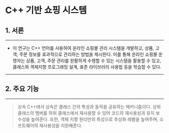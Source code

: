 # C++ 기반 쇼핑 시스템
## 1. 서론 
---
 * 이 연구는 C++ 언어를 사용하여 온라인 쇼핑몰 관리 시스템을 개발하고, 상품, 고객, 주문 정보를 효과적으로 관리하는 방법을 제시한다. 이를 통해 온라인 쇼핑몰 운영자는 상품, 고객, 주문 관리를 원활하게 수행할 수 있는 시스템을 활용할 수 있고, 클래스와 객체지향 프로그래밍 설계, 표준 라이브러리 사용법 등을 학습할 수 있다.
---
## 2. 주요 기능
---
> 상속
> C++에서 상속은 클래스 간의 특성과 동작을 공유하는 메커니즘이다. 상위 클래스의 멤버를 하위 클래스에서 재사용할 수 있어 코드의 재사용성과 유지 보수성을 높여준다. 또한, 객체 지향 원리만의 특성으로 추상화 레벨을 높여주며, 소프트웨어의 재사용성을 지원해준다.
